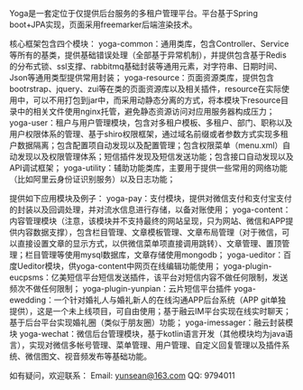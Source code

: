 Yoga是一套定位于仅提供后台服务的多租户管理平台。平台基于Spring boot+JPA实现，页面采用freemarker后端渲染技术。

核心框架包含四个模块：
yoga-common：通用类库，包含Controller、Service等所有的基类，提供基础错误处理（全部基于异常机制），并提供包含基于Redis的分布式锁、ssl支撑、rabbitmq基础封装等通用元素，对字符串、日期时间、Json等通用类型提供常用封装；
yoga-resource：页面资源类库，提供包含bootrstrap、jquery、zui等在类的页面资源库以及相关插件，resource在实际使用中，可以不用打包到jar中，而采用动静态分离的方式，将本模块下resource目录中的相关文件使用nginx托管，避免静态资源访问对应用服务器构成压力；
yoga-user：租户与用户管理模块，包含对多租户模板、多租户、部门、职称以及用户权限体系的管理、基于shiro权限框架，通过域名前缀或者参数方式实现多租户数据隔离；包含配置项自动发现以及配置管理；包含权限菜单（menu.xml）自动发现以及权限管理体系；短信插件发现及短信发送功能；包含接口自动发现以及API调试框架；
yoga-utility：辅助功能类库，主要用于提供一些常用的网络功能（比如阿里云身份证识别服务）以及日志功能；

提供如下应用模块及例子：
yoga-pay：支付模块，提供对微信支付和支付宝支付的封装以及回调处理，并对流水信息进行存储，以备对账使用；
yoga-content：内容管理模块（注意，该模块并不支持最终的网站呈现，只为网站、微信和APP提供内容数据支撑），包含栏目管理、文章模板管理、文章布局管理（对于微信，可以直接设置文章的显示方式，以供微信菜单项直接调用跳转）、文章管理、置顶管理；栏目管理等使用mysql数据库，文章存储使用mongodb；
yoga-ueditor：百度Ueditor模块，供yoga-content中网页在线编辑功能使用；
yoga-plugin-eucpsms：亿美短信平台短信发送插件，该平台对短信内容不做任何限制，发送频次不做任何限制；
yoga-plugin-yunpian：云片短信平台插件
yoga-ewedding：一个针对婚礼人与婚礼新人的在线沟通APP后台系统（APP git单独提供），这是一个未上线项目，可自由使用；基于融云IM平台实现在线实时聊天；基于后台平台实现婚礼圈（类似于朋友圈）功能；
yoga-imessager：融云封装模块
yoga-wechat：微信后台管理模块，基于kotlin语言开发（其他模块均为java语言），实现对微信多帐号管理、菜单管理、用户管理、自定义回复管理以及插件系统、微信图文、视音频发布等基础功能。

如有疑问，欢迎联系：
Email: yunsean@163.com
QQ: 9794011

